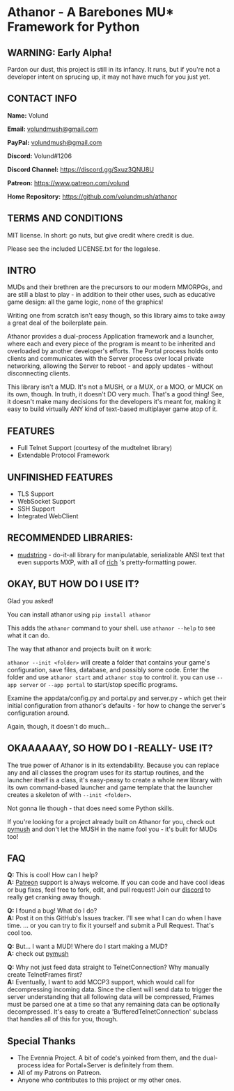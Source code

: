 # Athanor - A Barebones MU* Framework for Python

## WARNING: Early Alpha!
Pardon our dust, this project is still in its infancy. It runs, but if you're not a developer intent on sprucing up, it may not have much for you just yet.

## CONTACT INFO
**Name:** Volund

**Email:** volundmush@gmail.com

**PayPal:** volundmush@gmail.com

**Discord:** Volund#1206  

**Discord Channel:** https://discord.gg/Sxuz3QNU8U

**Patreon:** https://www.patreon.com/volund

**Home Repository:** https://github.com/volundmush/athanor

## TERMS AND CONDITIONS

MIT license. In short: go nuts, but give credit where credit is due.

Please see the included LICENSE.txt for the legalese.

## INTRO
MUDs and their brethren are the precursors to our modern MMORPGs, and are still a blast to play - in addition to their other uses, such as educative game design: all the game logic, none of the graphics!

Writing one from scratch isn't easy though, so this library aims to take away a great deal of the boilerplate pain.

Athanor provides a dual-process Application framework and a launcher, where each and every piece of the program is meant to be inherited and overloaded by another developer's efforts. The Portal process holds onto clients and communicates with the Server process over local private networking, allowing the Server to reboot - and apply updates - without disconnecting clients.

This library isn't a MUD. It's not a MUSH, or a MUX, or a MOO, or MUCK on its own, though. In truth, it doesn't DO very much. That's a good thing! See, it doesn't make many decisions for the developers it's meant for, making it easy to build virtually ANY kind of text-based multiplayer game atop of it.

## FEATURES
  * Full Telnet Support (courtesy of the mudtelnet library)
  * Extendable Protocol Framework

## UNFINISHED FEATURES
  * TLS Support
  * WebSocket Support
  * SSH Support
  * Integrated WebClient


## RECOMMENDED LIBRARIES:
  * [mudstring](https://github.com/volundmush/mudstring-python) - do-it-all library for manipulatable, serializable ANSI text that even supports MXP, with all of [rich](https://github.com/willmcgugan/rich) 's pretty-formatting power.

## OKAY, BUT HOW DO I USE IT?
Glad you asked!

You can install athanor using ```pip install athanor```

This adds the `athanor` command to your shell. use `athanor --help` to see what it can do.

The way that athanor and projects built on it work:

`athanor --init <folder>` will create a folder that contains your game's configuration, save files, database, and possibly some code. Enter the folder and use `athanor start` and `athanor stop` to control it. you can use `--app server` or `--app portal` to start/stop specific programs.

Examine the appdata/config.py and portal.py and server.py - which get their initial configuration from athanor's defaults - for how to change the server's configuration around.

Again, though, it doesn't do much...

## OKAAAAAAY, SO HOW DO I -REALLY- USE IT?
The true power of Athanor is in its extendability. Because you can replace any and all classes the program uses for its startup routines, and the launcher itself is a class, it's easy-peasy to create a whole new library with its own command-based launcher and game template that the launcher creates a skeleton of with `--init <folder>`.

Not gonna lie though - that does need some Python skills.

If you're looking for a project already built on Athanor for you, check out [pymush](https://github.com/volundmush/pymush) and don't let the MUSH in the name fool you - it's built for MUDs too!

## FAQ 
  __Q:__ This is cool! How can I help?  
  __A:__ [Patreon](https://www.patreon.com/volund) support is always welcome. If you can code and have cool ideas or bug fixes, feel free to fork, edit, and pull request! Join our [discord](https://discord.gg/Sxuz3QNU8U) to really get cranking away though.

  __Q:__ I found a bug! What do I do?  
  __A:__ Post it on this GitHub's Issues tracker. I'll see what I can do when I have time. ... or you can try to fix it yourself and submit a Pull Request. That's cool too.

  __Q:__ But... I want a MUD! Where do I start making a MUD?  
  __A:__ check out [pymush](https://github.com/volundmush/pymush)

  __Q:__ Why not just feed data straight to TelnetConnection? Why manually create TelnetFrames first?  
  __A:__ Eventually, I want to add MCCP3 support, which would call for decompressing incoming data. Since the client will send data to trigger the server understanding that all following data will be compressed, Frames must be parsed one at a time so that any remaining data can be optionally decompressed. It's easy to create a 'BufferedTelnetConnection' subclass that handles all of this for you, though.

## Special Thanks
  * The Evennia Project. A bit of code's yoinked from them, and the dual-process idea for Portal+Server is definitely from them.
  * All of my Patrons on Patreon.
  * Anyone who contributes to this project or my other ones.